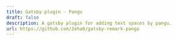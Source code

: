 ```yaml
---
title: Gatsby plugin - Pangu
draft: false
description: A gatsby plugin for adding text spaces by pangu.
url: https://github.com/2eha0/gatsby-remark-pangu
---
```

